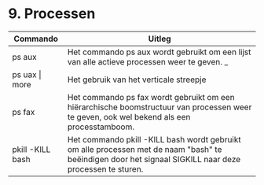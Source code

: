 # 9. Processen

Commando | Uitleg
--- | ---
ps aux | Het commando ps aux wordt gebruikt om een lijst van alle actieve processen weer te geven. _
ps uax \| more | Het gebruik van het verticale streepje | gevolgd door more is een pijplijn die de uitvoer van het ps uax-commando doorgeeft aan het commando more. Dit zorgt ervoor dat de uitvoer paginagewijs wordt weergegeven, zodat je door de informatie kunt bladeren. Hiermee kun je de uitvoer stap voor stap bekijken in plaats van alles tegelijk te zien, vooral handig als de lijst van processen erg lang is.
ps fax | Het commando ps fax wordt gebruikt om een hiërarchische boomstructuur van processen weer te geven, ook wel bekend als een processtamboom.
pkill -KILL bash | Het commando pkill -KILL bash wordt gebruikt om alle processen met de naam "bash" te beëindigen door het signaal SIGKILL naar deze processen te sturen.

